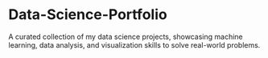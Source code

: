 # Data-Science-Portfolio
A curated collection of my data science projects, showcasing machine learning, data analysis, and visualization skills to solve real-world problems.
